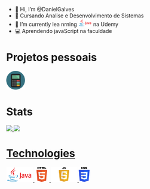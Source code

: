 - 👋 Hi, I’m @DanielGalves
- 👀  Cursando Analise e  Desenvolvimento de Sistemas
- 🌱 I’m currently lea nrning  <img height="20px" src="https://github.com/DanielGalves/img/blob/main/java.png"/> na Udemy
- 💻 Aprendendo javaScript na faculdade



 <h1><strong>Projetos pessoais</strong></h1>
 <div left="50px">
 <a href="https://calculadora-zeta-ashy.vercel.app/"><img height="50px" src="https://github.com/DanielGalves/img/blob/main/calc.png" />
 </a></div>

<!---
DanielGalves/DanielGalves is a ✨ special ✨ repository because its `README.md` (this file) appears on your GitHub profile.
You can click the Preview link to take a look at your changes.
--->











<h1><strong>Stats</strong></h1>
<div>
<a href="https://github.com/DanielGalves">
<img height="180em" src="https://github-readme-stats.vercel.app/api/top-langs/?username=DanielGalves&layout=compact&langs_count=7&theme=dracula"/>
<img height="180em" src="https://github-readme-stats.vercel.app/api?username=DanielGalves&show_icons=true&theme=dracula&include_all_commits=true&count_private=true"/>
</div>
<h1><strong>Technologies</strong></h1>
<div >
 <img height="40px" src="https://github.com/DanielGalves/img/blob/main/java.png"/>
 <img height="40px" src="https://github.com/DanielGalves/img/blob/main/HTML5.png"/>
 <img height="40px" src="https://github.com/DanielGalves/img/blob/main/JavaScript.png"/>
 <img height="40px" src="https://github.com/DanielGalves/img/blob/main/css3.png"/>
</div>

